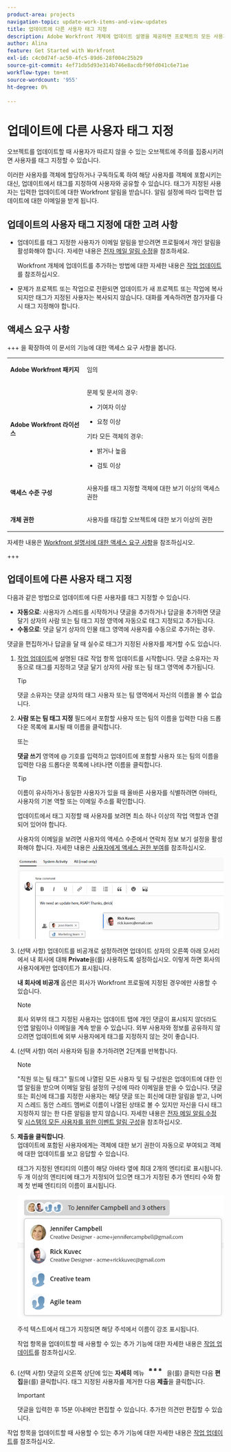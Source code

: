 ```yaml
---
product-area: projects
navigation-topic: update-work-items-and-view-updates
title: 업데이트에 다른 사용자 태그 지정
description: Adobe Workfront 개체에 업데이트 설명을 제공하면 프로젝트의 모든 사용자가 제출된 정보를 볼 수 있습니다. 그러나 프로젝트에 없는 사용자가 이 정보를 볼 때 혜택을 받을 때가 있을 수 있습니다. 프로젝트에 해당 사용자를 포함시키는 대신 업데이트에 태그를 지정하여 사용자와 공유할 수 있습니다. 태그 지정된 사용자가 이벤트 알림을 받습니다.
author: Alina
feature: Get Started with Workfront
exl-id: c4c0d74f-ac50-4fc5-89d6-28f004c25b29
source-git-commit: 4ef71db5d93e314b746e8acdbf90fd041c6e71ae
workflow-type: tm+mt
source-wordcount: '955'
ht-degree: 0%

---
```


# 업데이트에 다른 사용자 태그 지정

<!--Audited: April, 2024-->

<!--
>[!IMPORTANT]
>
>We are currently redesigning the commenting experience in Adobe Workfront.
>
>Depending on what objects you access the commenting experience for, you might see the following functionality for the Updates section:
>* The new experience
>* The legacy experience
>* The new and the legacy experience
>
>For more information about the new commenting experience and its availability, see [New commenting experience](../../product-announcements/betas/new-commenting-experience-beta/unified-commenting-experience.md). 
>
><Span class="preview"> The legacy commenting experience has been removed from projects, tasks, issues, and documents in the Preview environment. </span>
>
>The new commenting experience is available only for the Updates section of Workfront objects, and it is not available when you access updates from the following areas:
>
> * Home
> * Summary panel in lists
> * Summary panel in timesheets 
> * Summary panel in the Workload Balancer
>
><span class="preview">The new commenting experience is available in the Summary panel in lists, timesheets, and the Workload Balancer in the Preview environment and in the Production environment for customers who have opted for the fast release process. </span> 
-->

오브젝트를 업데이트할 때 사용자가 따르지 않을 수 있는 오브젝트에 주의를 집중시키려면 사용자를 태그 지정할 수 있습니다.

이러한 사용자를 객체에 할당하거나 구독하도록 하여 해당 사용자를 객체에 포함시키는 대신, 업데이트에서 태그를 지정하여 사용자와 공유할 수 있습니다. 태그가 지정된 사용자는 입력한 업데이트에 대한 Workfront 알림을 받습니다. 알림 설정에 따라 입력한 업데이트에 대한 이메일을 받게 됩니다.

## 업데이트의 사용자 태그 지정에 대한 고려 사항

* 업데이트를 태그 지정한 사용자가 이메일 알림을 받으려면 프로필에서 개인 알림을 활성화해야 합니다. 자세한 내용은 [전자 메일 알림 수정](../../workfront-basics/using-notifications/activate-or-deactivate-your-own-event-notifications.md)을 참조하세요.

  Workfront 개체에 업데이트를 추가하는 방법에 대한 자세한 내용은 [작업 업데이트](../../workfront-basics/updating-work-items-and-viewing-updates/update-work.md)를 참조하십시오.

* 문제가 프로젝트 또는 작업으로 전환되면 업데이트가 새 프로젝트 또는 작업에 복사되지만 태그가 지정된 사용자는 복사되지 않습니다. 대화를 계속하려면 참가자를 다시 태그 지정해야 합니다.

## 액세스 요구 사항

+++ 을 확장하여 이 문서의 기능에 대한 액세스 요구 사항을 봅니다. 

<table style="table-layout:auto">
 <col> 
 <col> 
 <tbody> 
  <tr> 
   <td role="rowheader"><strong>Adobe Workfront 패키지</strong></td> 
   <td> <p>임의</p> </td> 
  </tr> 
  <tr> 
   <td role="rowheader"><strong>Adobe Workfront 라이선스</strong></td> 
   <td> <p>문제 및 문서의 경우:</p>

<ul><li><p>기여자 이상</p></li>
   <li><p>요청 이상</p></li></ul>

<p>기타 모든 객체의 경우:</p>
   <ul><li><p>밝거나 높음</p></li>
   <li><p>검토 이상</p></li></ul>

</td>  
  </tr>
   <td role="rowheader"><strong>액세스 수준 구성</strong></td> 
   <td> <p>사용자를 태그 지정할 객체에 대한 보기 이상의 액세스 권한</p> </td> 
  </tr> 
  <tr> 
   <td role="rowheader"><strong>개체 권한</strong></td> 
   <td> <p>사용자를 태깅할 오브젝트에 대한 보기 이상의 권한</p> </td> 
  </tr> 
 </tbody> 
</table>

자세한 내용은 [Workfront 설명서에 대한 액세스 요구 사항](/help/quicksilver/administration-and-setup/add-users/access-levels-and-object-permissions/access-level-requirements-in-documentation.md)을 참조하십시오.

+++

<!--Old:
<table style="table-layout:auto">
 <col> 
 <col> 
 <tbody> 
  <tr> 
   <td role="rowheader"><strong>Adobe Workfront plan</strong></td> 
   <td> <p>Any</p> </td> 
  </tr> 
  <tr> 
   <td role="rowheader"><strong>Adobe Workfront license*</strong></td> 
   <td> <p>New: Contributor or higher for issues and documents; Light or higher for all other objects</p>
   <p>Current: Request or higher for issues and documents; Review or higher for all other objects</p> </td> 
  </tr> 
  <tr> 
   <td role="rowheader"><strong>Access level configuration</strong></td> 
   <td> <p>View or higher access to the objects where you want to post the reply</p> </td> 
  </tr> 
  <tr> 
   <td role="rowheader"><strong>Object permission</strong></td> 
   <td> <p>View or higher permissions to the objects where you want to post the reply</p> </td> 
  </tr> 
 </tbody> 
</table>-->

## 업데이트에 다른 사용자 태그 지정

다음과 같은 방법으로 업데이트에 다른 사용자를 태그 지정할 수 있습니다.

* **자동으로**: 사용자가 스레드를 시작하거나 댓글을 추가하거나 답글을 추가하면 댓글 달기 상자의 사람 또는 팀 태그 지정 영역에 자동으로 태그 지정되고 추가됩니다.
* **수동으로**: 댓글 달기 상자의 인물 태그 영역에 사용자를 수동으로 추가하는 경우.

댓글을 편집하거나 답글을 달 때 실수로 태그가 지정된 사용자를 제거할 수도 있습니다.

1. [작업 업데이트](../../workfront-basics/updating-work-items-and-viewing-updates/update-work.md)에 설명된 대로 작업 항목 업데이트를 시작합니다. 댓글 소유자는 자동으로 태그를 지정하고 댓글 달기 상자의 사람 또는 팀 태그 영역에 추가됩니다.

   >[!TIP]
   >
   >댓글 소유자는 댓글 상자의 태그 사용자 또는 팀 영역에서 자신의 이름을 볼 수 없습니다.

1. **사람 또는 팀 태그 지정** 필드에서 포함할 사용자 또는 팀의 이름을 입력한 다음 드롭다운 목록에 표시될 때 이름을 클릭합니다.

   또는

   **댓글 쓰기** 영역에 @ 기호를 입력하고 업데이트에 포함할 사용자 또는 팀의 이름을 입력한 다음 드롭다운 목록에 나타나면 이름을 클릭합니다.

   >[!TIP]
   > 
   >이름이 유사하거나 동일한 사용자가 있을 때 올바른 사용자를 식별하려면 아바타, 사용자의 기본 역할 또는 이메일 주소를 확인합니다.
   > 
   >업데이트에서 태그 지정할 때 사용자를 보려면 최소 하나 이상의 작업 역할과 연결되어 있어야 합니다.
   > 
   >사용자의 이메일을 보려면 사용자의 액세스 수준에서 연락처 정보 보기 설정을 활성화해야 합니다. 자세한 내용은 [사용자에게 액세스 권한 부여](../../administration-and-setup/add-users/configure-and-grant-access/grant-access-other-users.md)를 참조하십시오.

   ![사용자 태그 지정](assets/tag-others-unified-commenting-with-all-tab.png)

1. (선택 사항) 업데이트를 비공개로 설정하려면 업데이트 상자의 오른쪽 아래 모서리에서 내 회사에 대해 **Private**&#x200B;을(를) 사용하도록 설정하십시오. 이렇게 하면 회사의 사용자에게만 업데이트가 표시됩니다.

   **내 회사에 비공개** 옵션은 회사가 Workfront 프로필에 지정된 경우에만 사용할 수 있습니다.

   >[!NOTE]
   >
   >회사 외부의 태그 지정된 사용자는 업데이트 탭에 개인 댓글이 표시되지 않더라도 인앱 알림이나 이메일을 계속 받을 수 있습니다. 외부 사용자와 정보를 공유하지 않으려면 업데이트에 외부 사용자에게 태그를 지정하지 않는 것이 좋습니다.

1. (선택 사항) 여러 사용자와 팀을 추가하려면 2단계를 반복합니다. <!--insure this stays accurate-->

   >[!NOTE]
   >
   >&quot;직원 또는 팀 태그&quot; 필드에 나열된 모든 사용자 및 팀 구성원은 업데이트에 대한 인앱 알림을 받으며 이메일 알림 설정의 구성에 따라 이메일을 받을 수 있습니다. 댓글 또는 회신에 태그를 지정한 사용자는 해당 댓글 또는 회신에 대한 알림을 받고, 나머지 스레드 동안 스레드 멤버로 이름이 나열된 상태로 볼 수 있지만 자신을 다시 태그 지정하지 않는 한 다른 알림을 받지 않습니다. 자세한 내용은 [전자 메일 알림 수정](../../workfront-basics/using-notifications/activate-or-deactivate-your-own-event-notifications.md) 및 [시스템의 모든 사용자를 위한 이벤트 알림 구성](../../administration-and-setup/manage-workfront/emails/configure-event-notifications-for-everyone-in-the-system.md)을 참조하십시오.

1. **제출을 클릭합니다**.\
   업데이트에 포함된 사용자에게는 객체에 대한 보기 권한이 자동으로 부여되고 객체에 대한 업데이트를 보고 응답할 수 있습니다.

   태그가 지정된 엔티티의 이름이 해당 아바타 옆에 최대 2개의 엔티티로 표시됩니다. 두 개 이상의 엔티티에 태그가 지정되어 있으면 태그가 지정된 추가 엔티티 수와 함께 첫 번째 엔티티의 이름이 표시됩니다.

   ![](assets/members-icons-expanded-unshimmed.png)

   주석 텍스트에서 태그가 지정되면 해당 주석에서 이름이 강조 표시됩니다.

   작업 항목을 업데이트할 때 사용할 수 있는 추가 기능에 대한 자세한 내용은 [작업 업데이트](../../workfront-basics/updating-work-items-and-viewing-updates/update-work.md)를 참조하십시오.

1. (선택 사항) 댓글의 오른쪽 상단에 있는 **자세히** 메뉴 ![](assets/more-menu.png)을(를) 클릭한 다음 **편집**&#x200B;을(를) 클릭합니다. 태그 지정된 사용자를 제거한 다음 **제출**&#x200B;을 클릭합니다.

   >[!IMPORTANT]
   >
   >댓글을 입력한 후 15분 이내에만 편집할 수 있습니다. 추가한 의견만 편집할 수 있습니다.


<!--
   >[!TIP]
   >
   >When using the legacy commenting experience to add comments and replies, comment owners that were not specifically tagged cannot be manually removed by people who use the new commenting experience.
-->

<!--
### Tag others on updates in the legacy Updates section

You can manually tag users in the legacy Updates section. 

1. Begin updating a work item, as described in [Update work](../../workfront-basics/updating-work-items-and-viewing-updates/update-work.md).
1. In the **Notify** field, begin typing the name of the user or team you want to include, then click the name when it appears in the drop-down list.

   Or

   Type the @ symbol in the **Start a new update** area, begin typing the name of the user or team you want to include on the update, then click the name when it appears in the drop-down list.

   >[!TIP]
   >
   >To identify the correct user when there are users with similar or identical names, notice the avatar, the user's Primary Role, or their email address. 
   >
   >Users must be associated with at least one job role to view it as you tag them in an update. 
   >
   >You must have the View Contact Info setting enabled in your access level for Users to view users' emails. For information, see [Grant access to users](../../administration-and-setup/add-users/configure-and-grant-access/grant-access-other-users.md).

   ![](assets/tag-users-in-update.png)

1. (Optional) To make the update private, enable **Private to my company** in the lower-right corner of the update box. This makes the update visible just to users in your company. The **Private to my company** option is available only when a Company is specified in your Workfront profile. 

   >[!NOTE]
   >
   >Tagged users outside the company could still receive an in-app notification or email, even though they will not see the private comments on the Updates tab. We recommend not to tag external users on an update if you do not want to share the information with them.  

1. (Optional) To add multiple users and teams, repeat step 2.

   >[!NOTE]
   >
   >All users and team members listed in the Notify field receive an in-app notification for the update and might receive an email, depending on the configuration of their email notification settings. Users who tag themselves in a comment or reply receive a notification for that comment or reply and can see their name in the Notify field for the remainder of the thread, but they do not receive another notification unless they tag themselves again. For more information, see [Modify your own email notifications](../../workfront-basics/using-notifications/activate-or-deactivate-your-own-event-notifications.md) and [Configure event notifications for everyone in the system](../../administration-and-setup/manage-workfront/emails/configure-event-notifications-for-everyone-in-the-system.md).

1. Click **Update**.  
   Users included in the update are automatically granted View permission to the object and can view and respond to updates made to the object.

   You can see who has been tagged in each reply at the top of the update thread. These users, along with any users subscribed to the object, receive a notification whenever an update or reply is made on the object.

   ![](assets/tagging-transparency-350x192.png)
-->

작업 항목을 업데이트할 때 사용할 수 있는 추가 기능에 대한 자세한 내용은 [작업 업데이트](../../workfront-basics/updating-work-items-and-viewing-updates/update-work.md)를 참조하십시오.



